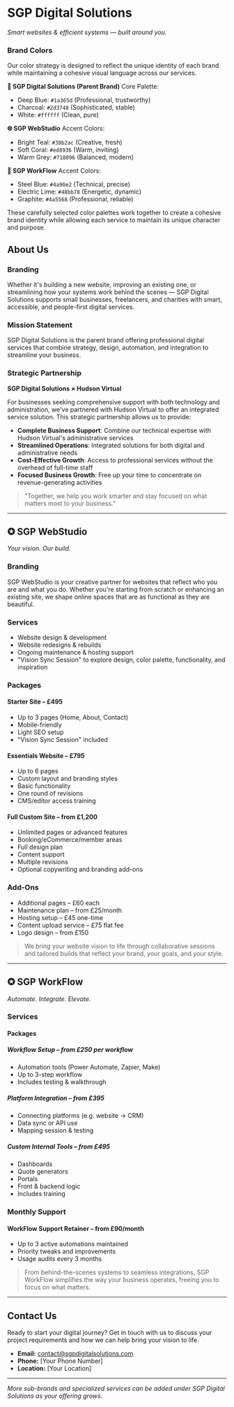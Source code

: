 # SGP Digital Solutions
*Smart websites & efficient systems — built around you.*

### Brand Colors
Our color strategy is designed to reflect the unique identity of each brand while maintaining a cohesive visual language across our services.

**🎨 SGP Digital Solutions (Parent Brand)**
Core Palette:
- Deep Blue: `#1a365d` (Professional, trustworthy)
- Charcoal: `#2d3748` (Sophisticated, stable)
- White: `#ffffff` (Clean, pure)

**🌐 SGP WebStudio**
Accent Colors:
- Bright Teal: `#38b2ac` (Creative, fresh)
- Soft Coral: `#ed8936` (Warm, inviting)
- Warm Grey: `#718096` (Balanced, modern)

**🔄 SGP WorkFlow**
Accent Colors:
- Steel Blue: `#4a90e2` (Technical, precise)
- Electric Lime: `#48bb78` (Energetic, dynamic)
- Graphite: `#4a5568` (Professional, reliable)

These carefully selected color palettes work together to create a cohesive brand identity while allowing each service to maintain its unique character and purpose.

## About Us

### Branding
Whether it's building a new website, improving an existing one, or streamlining how your systems work behind the scenes — SGP Digital Solutions supports small businesses, freelancers, and charities with smart, accessible, and people-first digital services.

### Mission Statement
SGP Digital Solutions is the parent brand offering professional digital services that combine strategy, design, automation, and integration to streamline your business.

### Strategic Partnership
**SGP Digital Solutions × Hudson Virtual**

For businesses seeking comprehensive support with both technology and administration, we've partnered with Hudson Virtual to offer an integrated service solution. This strategic partnership allows us to provide:

- **Complete Business Support**: Combine our technical expertise with Hudson Virtual's administrative services
- **Streamlined Operations**: Integrated solutions for both digital and administrative needs
- **Cost-Effective Growth**: Access to professional services without the overhead of full-time staff
- **Focused Business Growth**: Free up your time to concentrate on revenue-generating activities

> "Together, we help you work smarter and stay focused on what matters most to your business."

---

## ✪ SGP WebStudio
*Your vision. Our build.*

### Branding
SGP WebStudio is your creative partner for websites that reflect who you are and what you do. Whether you're starting from scratch or enhancing an existing site, we shape online spaces that are as functional as they are beautiful.

### Services
- Website design & development
- Website redesigns & rebuilds
- Ongoing maintenance & hosting support
- "Vision Sync Session" to explore design, color palette, functionality, and inspiration

### Packages

#### Starter Site – £495
- Up to 3 pages (Home, About, Contact)
- Mobile-friendly
- Light SEO setup
- "Vision Sync Session" included

#### Essentials Website – £795
- Up to 6 pages
- Custom layout and branding styles
- Basic functionality
- One round of revisions
- CMS/editor access training

#### Full Custom Site – from £1,200
- Unlimited pages or advanced features
- Booking/eCommerce/member areas
- Full design plan
- Content support
- Multiple revisions
- Optional copywriting and branding add-ons

### Add-Ons
- Additional pages – £60 each
- Maintenance plan – from £25/month
- Hosting setup – £45 one-time
- Content upload service – £75 flat fee
- Logo design – from £150

> We bring your website vision to life through collaborative sessions and tailored builds that reflect your brand, your goals, and your style.

---

## ✪ SGP WorkFlow
*Automate. Integrate. Elevate.*

### Services

#### Packages

##### Workflow Setup – from £250 per workflow
- Automation tools (Power Automate, Zapier, Make)
- Up to 3-step workflow
- Includes testing & walkthrough

##### Platform Integration – from £395
- Connecting platforms (e.g. website → CRM)
- Data sync or API use
- Mapping session & testing

##### Custom Internal Tools – from £495
- Dashboards
- Quote generators
- Portals
- Front & backend logic
- Includes training

### Monthly Support

#### WorkFlow Support Retainer – from £90/month
- Up to 3 active automations maintained
- Priority tweaks and improvements
- Usage audits every 3 months

> From behind-the-scenes systems to seamless integrations, SGP WorkFlow simplifies the way your business operates, freeing you to focus on what matters.

---

## Contact Us

Ready to start your digital journey? Get in touch with us to discuss your project requirements and how we can help bring your vision to life.

- **Email:** [contact@sgpdigitalsolutions.com](mailto:contact@sgpdigitalsolutions.com)
- **Phone:** [Your Phone Number]
- **Location:** [Your Location]

---

*More sub-brands and specialized services can be added under SGP Digital Solutions as your offering grows.* 